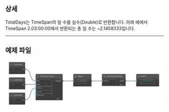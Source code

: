 ## 상세
TotalDays는 TimeSpan의 일 수를 실수(Double)로 반환합니다. 아래 예에서 TimeSpan 2.03:00:00에서 반환되는 총 일 수는 ~2.1458333입니다.
___
## 예제 파일

![TotalDays](./DSCore.TimeSpan.TotalDays_img.jpg)

